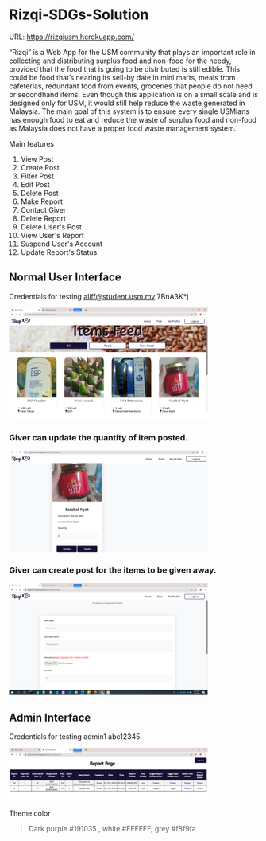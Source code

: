 # Rizqi-SDGs-Solution
URL: https://rizqiusm.herokuapp.com/

“Rizqi” is a Web App for the USM community that plays an important role in collecting and distributing surplus food and non-food for the needy, provided that the food that is going to be distributed is still edible. This could be food that’s nearing its sell-by date in mini marts, meals from cafeterias, redundant food from events, groceries that people do not need or secondhand items. Even though this application is on a small scale and is designed only for USM, it would still help reduce the waste generated in Malaysia. The main goal of this system is to ensure every single USMians has enough food to eat and reduce the waste of surplus food and non-food as Malaysia does not have a proper food waste management system.

Main features
1. View Post
2. Create Post
3. Filter Post
4. Edit Post
5. Delete Post
6. Make Report
7. Contact Giver
8. Delete Report
9. Delete User's Post
10. View User's Report
11. Suspend User's Account
12. Update Report's Status

## Normal User Interface
Credentials for testing
aliff@student.usm.my
7BnA3K*j

<img src = "screenshots/feed.png" width=400 >

### Giver can update the quantity of item posted.
<img src = "screenshots/profile.png" width=400 >

### Giver can create post for the items to be given away.
<img src = "screenshots/createpost.png" width=400 >

## Admin Interface
Credentials for testing
admin1
abc12345

<img src = "screenshots/report.jpg" width=400 >

Theme color
> Dark purple #191035 , white #FFFFFF, grey #f8f9fa
